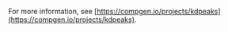 For more information, see [https://compgen.io/projects/kdpeaks](https://compgen.io/projects/kdpeaks).
